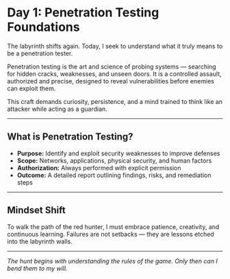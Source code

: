# Day 1: Penetration Testing Foundations

The labyrinth shifts again. Today, I seek to understand what it truly means to be a penetration tester.

Penetration testing is the art and science of probing systems — searching for hidden cracks, weaknesses, and unseen doors. It is a controlled assault, authorized and precise, designed to reveal vulnerabilities before enemies can exploit them.

This craft demands curiosity, persistence, and a mind trained to think like an attacker while acting as a guardian.

---

## What is Penetration Testing?

- **Purpose:** Identify and exploit security weaknesses to improve defenses  
- **Scope:** Networks, applications, physical security, and human factors  
- **Authorization:** Always performed with explicit permission  
- **Outcome:** A detailed report outlining findings, risks, and remediation steps  

---

## Mindset Shift

To walk the path of the red hunter, I must embrace patience, creativity, and continuous learning. Failures are not setbacks — they are lessons etched into the labyrinth walls.

---

*The hunt begins with understanding the rules of the game. Only then can I bend them to my will.*
